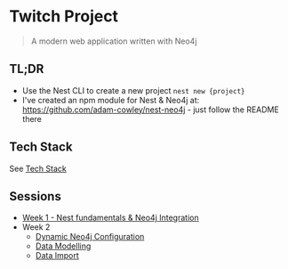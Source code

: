 # Twitch Project

> A modern web application written with Neo4j


## TL;DR

- Use the Nest CLI to create a new project `nest new {project}`
- I've created an npm module for Nest & Neo4j at: https://github.com/adam-cowley/nest-neo4j - just follow the README there



## Tech Stack

See [Tech Stack](./docs/00-tech-stack.md)


## Sessions

- [Week 1 - Nest fundamentals & Neo4j Integration](./docs/01-nestjs-fundamentals-neo4j-integration.md)
- Week 2
  - [Dynamic Neo4j Configuration](./docs/02-dynamic-configuration.md)
  - [Data Modelling](./docs/03-modelling.md)
  - [Data Import](../data/README.md)

